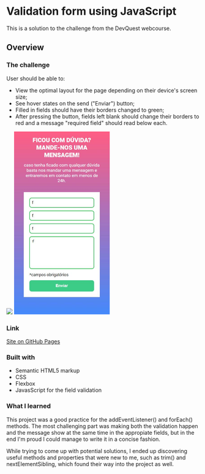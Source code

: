 # Validation form using JavaScript

This is a solution to the challenge from the DevQuest webcourse.

## Overview

### The challenge

User should be able to:

- View the optimal layout for the page depending on their device's screen size;
- See hover states on the send ("Enviar") button;
- Filled in fields should have their borders changed to green;
- After pressing the button, fields left blank should change their borders to red and a message "required field" should read below each.

<img src="./design/validation-green.gif">
<img src="./design/mobile.JPG" width="250">

### Link

[Site on GitHub Pages](https://felipeddp.github.io/validation-form-with-js/)

### Built with

- Semantic HTML5 markup
- CSS
- Flexbox
- JavasScript for the field validation

### What I learned

This project was a good practice for the addEventListener() and forEach() methods. The most challenging part was making both the validation happen and the message show at the same time in the appropiate fields, but in the end I'm proud I could manage to write it in a concise fashion.

While trying to come up with potential solutions, I ended up discovering useful methods and properties that were new to me, such as trim() and nextElementSibling, which found their way into the project as well.